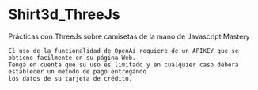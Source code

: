 # Shirt3d_ThreeJs
Prácticas con ThreeJs sobre camisetas de la mano de Javascript Mastery

```
El uso de la funcionalidad de OpenAi requiere de un APIKEY que se obtiene facilmente en su página Web.
Tenga en cuenta que su uso es limitado y en cualquier caso deberá establecer un método de pago entregando
los datos de su tarjeta de crédito. 
```
